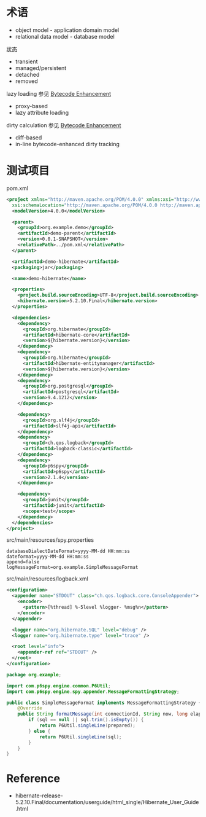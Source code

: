 # 术语
- object model - application domain model
- relational data model - database model


[状态](/persistence-contexts/README.md)
- transient
- managed/persistent
- detached
- removed


lazy loading 参见 [Bytecode Enhancement](/persistence-contexts/02.md)
- proxy-based
- lazy attribute loading


dirty calculation 参见 [Bytecode Enhancement](/persistence-contexts/02.md)
- diff-based
- in-line bytecode-enhanced  dirty tracking


# 测试项目
pom.xml
```xml
<project xmlns="http://maven.apache.org/POM/4.0.0" xmlns:xsi="http://www.w3.org/2001/XMLSchema-instance"
  xsi:schemaLocation="http://maven.apache.org/POM/4.0.0 http://maven.apache.org/xsd/maven-4.0.0.xsd">
  <modelVersion>4.0.0</modelVersion>

  <parent>
    <groupId>org.example.demo</groupId>
    <artifactId>demo-parent</artifactId>
    <version>0.0.1-SNAPSHOT</version>
    <relativePath>../pom.xml</relativePath>
  </parent>

  <artifactId>demo-hibernate</artifactId>
  <packaging>jar</packaging>

  <name>demo-hibernate</name>

  <properties>
    <project.build.sourceEncoding>UTF-8</project.build.sourceEncoding>
    <hibernate.version>5.2.10.Final</hibernate.version>
  </properties>

  <dependencies>
    <dependency>
      <groupId>org.hibernate</groupId>
      <artifactId>hibernate-core</artifactId>
      <version>${hibernate.version}</version>
    </dependency>
    <dependency>
      <groupId>org.hibernate</groupId>
      <artifactId>hibernate-entitymanager</artifactId>
      <version>${hibernate.version}</version>
    </dependency>
    <dependency>
      <groupId>org.postgresql</groupId>
      <artifactId>postgresql</artifactId>
      <version>9.4.1212</version>
    </dependency>

    <dependency>
      <groupId>org.slf4j</groupId>
      <artifactId>slf4j-api</artifactId>
    </dependency>
    <dependency>
      <groupId>ch.qos.logback</groupId>
      <artifactId>logback-classic</artifactId>
    </dependency>
    <dependency>
      <groupId>p6spy</groupId>
      <artifactId>p6spy</artifactId>
      <version>2.1.4</version>
    </dependency>

    <dependency>
      <groupId>junit</groupId>
      <artifactId>junit</artifactId>
      <scope>test</scope>
    </dependency>
  </dependencies>
</project>
```


src/main/resources/spy.properties
```
databaseDialectDateFormat=yyyy-MM-dd HH:mm:ss
dateformat=yyyy-MM-dd HH:mm:ss
append=false
logMessageFormat=org.example.SimpleMessageFormat
```


src/main/resources/logback.xml
```xml
<configuration>
  <appender name="STDOUT" class="ch.qos.logback.core.ConsoleAppender">
    <encoder>
      <pattern>[%thread] %-5level %logger- %msg%n</pattern>
    </encoder>
  </appender>

  <logger name="org.hibernate.SQL" level="debug" />
  <logger name="org.hibernate.type" level="trace" />

  <root level="info">
    <appender-ref ref="STDOUT" />
  </root>
</configuration>
```


```java
package org.example;

import com.p6spy.engine.common.P6Util;
import com.p6spy.engine.spy.appender.MessageFormattingStrategy;

public class SimpleMessageFormat implements MessageFormattingStrategy {
    @Override
    public String formatMessage(int connectionId, String now, long elapsed, String category, String prepared, String sql) {
        if (sql == null || sql.trim().isEmpty()) {
            return P6Util.singleLine(prepared);
        } else {
            return P6Util.singleLine(sql);
        }
    }
}
```


# Reference
- hibernate-release-5.2.10.Final/documentation/userguide/html_single/Hibernate_User_Guide.html
